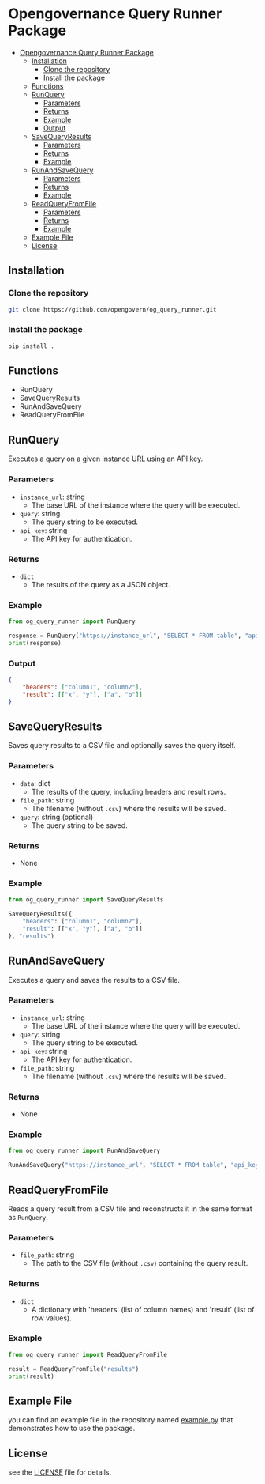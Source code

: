 # Opengovernance Query Runner Package

- [Opengovernance Query Runner Package](#opengovernance-query-runner-package)
  - [Installation](#installation)
    - [Clone the repository](#clone-the-repository)
    - [Install the package](#install-the-package)
  - [Functions](#functions)
  - [RunQuery](#runquery)
    - [Parameters](#parameters)
    - [Returns](#returns)
    - [Example](#example)
    - [Output](#output)
  - [SaveQueryResults](#savequeryresults)
    - [Parameters](#parameters-1)
    - [Returns](#returns-1)
    - [Example](#example-1)
  - [RunAndSaveQuery](#runandsavequery)
    - [Parameters](#parameters-2)
    - [Returns](#returns-2)
    - [Example](#example-2)
  - [ReadQueryFromFile](#readqueryfromfile)
    - [Parameters](#parameters-3)
    - [Returns](#returns-3)
    - [Example](#example-3)
  - [Example File](#example-file)
  - [License](#license)

## Installation

### Clone the repository

```bash
git clone https://github.com/opengovern/og_query_runner.git
```

### Install the package

```bash
pip install .
```

## Functions

- RunQuery
- SaveQueryResults
- RunAndSaveQuery
- ReadQueryFromFile

## RunQuery

Executes a query on a given instance URL using an API key.

### Parameters

- `instance_url`: string
  - The base URL of the instance where the query will be executed.
- `query`: string
  - The query string to be executed.
- `api_key`: string
  - The API key for authentication.

### Returns

- `dict`
  - The results of the query as a JSON object.

### Example

```python
from og_query_runner import RunQuery

response = RunQuery("https://instance_url", "SELECT * FROM table", "api_key")
print(response)
```

### Output

```json
{
    "headers": ["column1", "column2"],
    "result": [["x", "y"], ["a", "b"]]
}
```

## SaveQueryResults

Saves query results to a CSV file and optionally saves the query itself.

### Parameters

- `data`: dict
  - The results of the query, including headers and result rows.
- `file_path`: string
  - The filename (without `.csv`) where the results will be saved.
- `query`: string (optional)
  - The query string to be saved.

### Returns

- None

### Example

```python
from og_query_runner import SaveQueryResults

SaveQueryResults({
    "headers": ["column1", "column2"],
    "result": [["x", "y"], ["a", "b"]]
}, "results")
```

## RunAndSaveQuery

Executes a query and saves the results to a CSV file.

### Parameters

- `instance_url`: string
  - The base URL of the instance where the query will be executed.
- `query`: string
  - The query string to be executed.
- `api_key`: string
  - The API key for authentication.
- `file_path`: string
  - The filename (without `.csv`) where the results will be saved.

### Returns

- None

### Example

```python
from og_query_runner import RunAndSaveQuery

RunAndSaveQuery("https://instance_url", "SELECT * FROM table", "api_key", "results")
```

## ReadQueryFromFile

Reads a query result from a CSV file and reconstructs it in the same format as `RunQuery`.

### Parameters

- `file_path`: string
  - The path to the CSV file (without `.csv`) containing the query result.

### Returns

- `dict`
  - A dictionary with 'headers' (list of column names) and 'result' (list of row values).

### Example

```python
from og_query_runner import ReadQueryFromFile

result = ReadQueryFromFile("results")
print(result)
```

## Example File

you can find an example file in the repository named [example.py](example.py) that demonstrates how to use the package.

## License

 see the [LICENSE](LICENSE) file for details.
